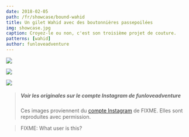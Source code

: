 ```yaml
---
date: 2018-02-05
path: /fr/showcase/bound-wahid
title: Un gilet Wahid avec des boutonnières passepoilées
img: showcase.jpg
caption: Croyez-le ou non, c'est son troisième projet de couture.
patterns: [wahid]
author: funloveadventure
---
```


![](2.jpg)

![](3.jpg)

![](4.jpg)

> ##### Voir les originales sur le compte Instagram de funloveadventure
>
> Ces images proviennent du 
> [compte Instagram](https://www.instagram.com/funloveadventure/) de FIXME.
> Elles sont reproduites avec permission.

> FIXME: What user is this?

